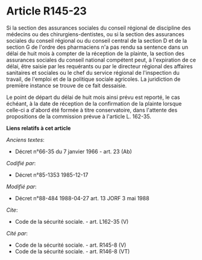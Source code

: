 # Article R145-23

Si la section des assurances sociales du conseil régional de discipline des médecins ou des chirurgiens-dentistes, ou si la
section des assurances sociales du conseil régional ou du conseil central de la section D et de la section G de l'ordre des
pharmaciens n'a pas rendu sa sentence dans un délai de huit mois à compter de la réception de la plainte, la section des
assurances sociales du conseil national compétent peut, à l'expiration de ce délai, être saisie par les requérants ou par le
directeur régional des affaires sanitaires et sociales ou le chef du service régional de l'inspection du travail, de l'emploi
et de la politique sociale agricoles. La juridiction de première instance se trouve de ce fait dessaisie.

Le point de départ du délai de huit mois ainsi prévu est reporté, le cas échéant, à la date de réception de la confirmation
de la plainte lorsque celle-ci a d'abord été formée à titre conservatoire, dans l'attente des propositions de la commission
prévue à l'article L. 162-35.

**Liens relatifs à cet article**

_Anciens textes_:

  - Décret n°66-35 du 7 janvier 1966 - art. 23 (Ab)

_Codifié par_:

  - Décret n°85-1353 1985-12-17

_Modifié par_:

  - Décret n°88-484 1988-04-27 art. 13 JORF 3 mai 1988

_Cite_:

  - Code de la sécurité sociale. - art. L162-35 (V)

_Cité par_:

  - Code de la sécurité sociale. - art. R145-8 (V)
  - Code de la sécurité sociale. - art. R146-8 (VT)
